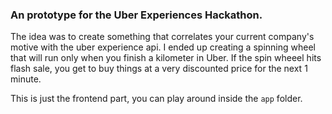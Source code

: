 ### An prototype for the Uber Experiences Hackathon.

The idea was to create something that correlates your current company's motive
with the uber experience api. I ended up creating a spinning wheel that will run
only when you finish a kilometer in Uber. If the spin wheeel hits flash sale,
you get to buy things at a very discounted price for the next 1 minute.

This is just the frontend part, you can play around inside the `app` folder.
